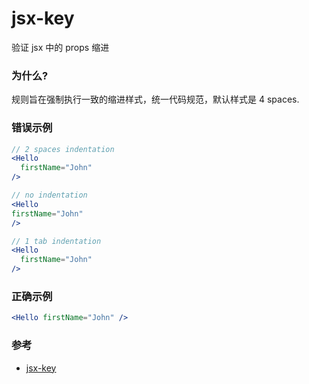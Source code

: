 # jsx-key

验证 jsx 中的 props 缩进

### 为什么?

规则旨在强制执行一致的缩进样式，统一代码规范，默认样式是 4 spaces.

### 错误示例

```jsx
// 2 spaces indentation
<Hello
  firstName="John"
/>

// no indentation
<Hello
firstName="John"
/>

// 1 tab indentation
<Hello
  firstName="John"
/>

```

### 正确示例

```jsx
<Hello firstName="John" />
```

### 参考

- [jsx-key](https://github.com/jsx-eslint/eslint-plugin-react/blob/c42b624d0fb9ad647583a775ab9751091eec066f/docs/rules/jsx-key)
